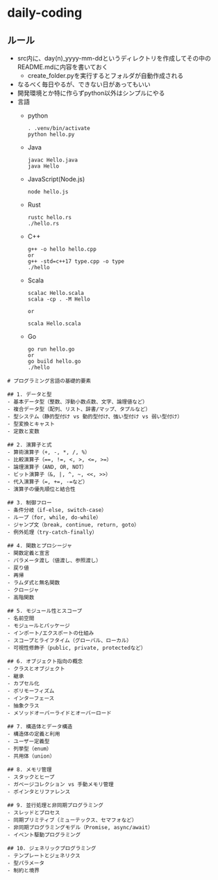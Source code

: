 # daily-coding

## ルール
- src内に、day(n)_yyyy-mm-ddというディレクトリを作成してその中のREADME.mdに内容を書いておく
    - create_folder.pyを実行するとフォルダが自動作成される
- なるべく毎日やるが、できない日があってもいい
- 開発環境とか特に作らずpython以外はシンプルにやる
- 言語
    - python
        ```
        . .venv/bin/activate
        python hello.py
        ```
    - Java
        ``` 
        javac Hello.java
        java Hello
        ```
    - JavaScript(Node.js)
        ```
        node hello.js
        ```

    - Rust
        ```
        rustc hello.rs
        ./hello.rs
        ``` 
    - C++
        ```
        g++ -o hello hello.cpp
        or
        g++ -std=c++17 type.cpp -o type
        ./hello
        ```

    - Scala
        ```
        scalac Hello.scala
        scala -cp . -M Hello
        
        or 
        
        scala Hello.scala
        ```
  
    - Go
        ```
        go run hello.go
        or 
        go build hello.go
        ./hello
        ```


``` 言語に関しては下記の方法で進める
# プログラミング言語の基礎的要素

## 1. データと型
- 基本データ型（整数、浮動小数点数、文字、論理値など）
- 複合データ型（配列、リスト、辞書/マップ、タプルなど）
- 型システム（静的型付け vs 動的型付け、強い型付け vs 弱い型付け）
- 型変換とキャスト
- 定数と変数

## 2. 演算子と式
- 算術演算子（+, -, *, /, %）
- 比較演算子（==, !=, <, >, <=, >=）
- 論理演算子（AND, OR, NOT）
- ビット演算子（&, |, ^, ~, <<, >>）
- 代入演算子（=, +=, -=など）
- 演算子の優先順位と結合性

## 3. 制御フロー
- 条件分岐（if-else, switch-case）
- ループ（for, while, do-while）
- ジャンプ文（break, continue, return, goto）
- 例外処理（try-catch-finally）

## 4. 関数とプロシージャ
- 関数定義と宣言
- パラメータ渡し（値渡し、参照渡し）
- 戻り値
- 再帰
- ラムダ式と無名関数
- クロージャ
- 高階関数

## 5. モジュール性とスコープ
- 名前空間
- モジュールとパッケージ
- インポート/エクスポートの仕組み
- スコープとライフタイム（グローバル、ローカル）
- 可視性修飾子（public, private, protectedなど）

## 6. オブジェクト指向の概念
- クラスとオブジェクト
- 継承
- カプセル化
- ポリモーフィズム
- インターフェース
- 抽象クラス
- メソッドオーバーライドとオーバーロード

## 7. 構造体とデータ構造
- 構造体の定義と利用
- ユーザー定義型
- 列挙型（enum）
- 共用体（union）

## 8. メモリ管理
- スタックとヒープ
- ガベージコレクション vs 手動メモリ管理
- ポインタとリファレンス

## 9. 並行処理と非同期プログラミング
- スレッドとプロセス
- 同期プリミティブ（ミューテックス、セマフォなど）
- 非同期プログラミングモデル（Promise, async/await）
- イベント駆動プログラミング

## 10. ジェネリックプログラミング
- テンプレートとジェネリクス
- 型パラメータ
- 制約と境界
```